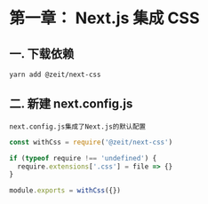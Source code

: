# 第一章： Next.js 集成 CSS

## 一. 下载依赖
```shell
yarn add @zeit/next-css
```

## 二. 新建 next.config.js
`next.config.js集成了Next.js的默认配置` 

```javascript
const withCss = require('@zeit/next-css')

if (typeof require !== 'undefined') {
  require.extensions['.css'] = file => {}
}

module.exports = withCss({})
```
<comment/>